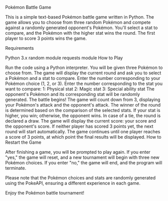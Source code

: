 Pokémon Battle Game

This is a simple text-based Pokémon battle game written in Python. The game allows you to choose from three random Pokémon and compete against a randomly generated opponent's Pokémon. You'll select a stat to compare, and the Pokémon with the higher stat wins the round. The first player to score 3 points wins the game.

Requirements

Python 3.x
random module
requests module
How to Play

Run the code using a Python interpreter.
You will be given three Pokémon to choose from.
The game will display the current round and ask you to select a Pokémon and a stat to compare.
Enter the number corresponding to your Pokémon choice (1, 2, or 3).
Enter the number corresponding to the stat you want to compare:
1: Physical stat
2: Magic stat
3: Special ability stat
The opponent's Pokémon and its corresponding stat will be randomly generated.
The battle begins! The game will count down from 3, displaying your Pokémon's attack and the opponent's attack.
The winner of the round is determined based on the comparison of the selected stats. If your stat is higher, you win; otherwise, the opponent wins. In case of a tie, the round is declared a draw.
The game will display the current score: your score and the opponent's score.
If neither player has scored 3 points yet, the next round will start automatically.
The game continues until one player reaches a score of 3 points, at which point the final results will be displayed.
How to Restart the Game

After finishing a game, you will be prompted to play again. If you enter "yes," the game will reset, and a new tournament will begin with three new Pokémon choices. If you enter "no," the game will end, and the program will terminate.

Please note that the Pokémon choices and stats are randomly generated using the PokeAPI, ensuring a different experience in each game.

Enjoy the Pokémon battle tournament!
